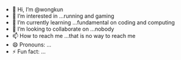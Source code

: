 - 👋 Hi, I’m @wongkun
- 👀 I’m interested in ...running and gaming
- 🌱 I’m currently learning ...fundamental on coding and computing
- 💞️ I’m looking to collaborate on ...nobody
- 📫 How to reach me ...that is no way to reach me
- 😄 Pronouns: ...
- ⚡ Fun fact: ...

<!---
wongkun/wongkun is a ✨ special ✨ repository because its `README.md` (this file) appears on your GitHub profile.
You can click the Preview link to take a look at your changes.
--->
